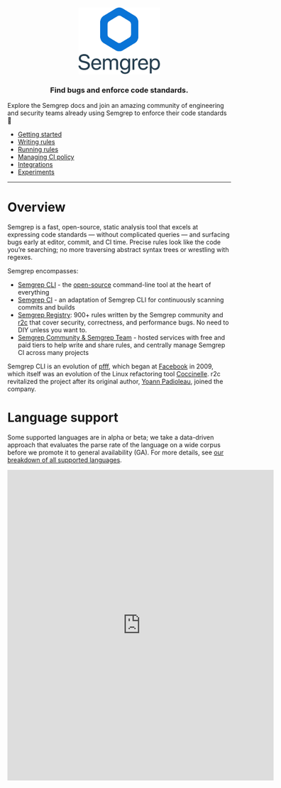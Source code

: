 </br>
<p align="center">
  <a href="https://semgrep.dev">
    <img src="https://raw.githubusercontent.com/returntocorp/semgrep/develop/semgrep.svg" style="height: 150px" alt="Semgrep logo"/>
  </a>
</p>
<h3 align="center">Find bugs and enforce code standards.</h3>

Explore the Semgrep docs and join an amazing community of engineering and security teams already using Semgrep to enforce their code standards 🚀

- [Getting started](getting-started.md)
- [Writing rules](writing-rules/overview.md)
- [Running rules](running-rules.md)
- [Managing CI policy](managing-policy.md)
- [Integrations](integrations.md)
- [Experiments](experiments.md)

---

# Overview


Semgrep is a fast, open-source, static analysis tool that excels at expressing code standards — without complicated queries — and surfacing bugs early at editor, commit, and CI time. Precise rules look like the code you’re searching; no more traversing abstract syntax trees or wrestling with regexes.

Semgrep encompasses:

* [Semgrep CLI](getting-started.md) - the [open-source](https://github.com/returntocorp/semgrep) command-line tool at the heart of everything
* [Semgrep CI](integrations.md) - an adaptation of Semgrep CLI for continuously scanning commits and builds
* [Semgrep Registry](https://semgrep.dev/explore): 900+ rules written by the Semgrep community and [r2c](https://r2c.dev) that cover security, correctness, and performance bugs. No need to DIY unless you want to.
* [Semgrep Community & Semgrep Team](https://semgrep.dev/manage) - hosted services with free and paid tiers to help write and share rules, and centrally manage Semgrep CI across many projects

Semgrep CLI is an evolution of [pfff](https://github.com/returntocorp/pfff/), which began at [Facebook](https://github.com/facebookarchive/pfff) in 2009, which itself was an evolution of the Linux refactoring tool [Coccinelle](https://en.wikipedia.org/wiki/Coccinelle_(software)). r2c revitalized the project after its original author, [Yoann Padioleau](https://github.com/aryx), joined the company.

# Language support

Some supported languages are in alpha or beta; we take a data-driven approach that evaluates the parse rate of the language on a wide corpus before we promote it to general availability (GA). For more details, see [our breakdown of all supported languages](status.md).

<div class="lang-container">
  <iframe width="600" height="700" frameBorder="0" src="https://dashboard.semgrep.dev/languages/table"></iframe>
</div>
